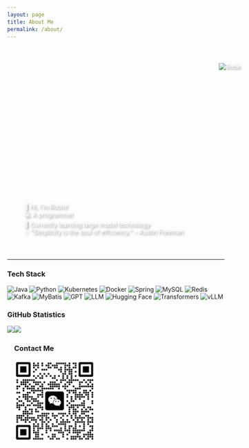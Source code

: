 ```yaml
---
layout: page
title: About Me
permalink: /about/
---
```


<style>
  .hero-section {
    width: 100%;
    height: 400px; /* 必须指定高度 */
    background-image: url('/public/img/children.png');
    background-size: cover;
    background-position: center;
    border-radius: 10px;
    padding: 40px;
    color: white;
    text-shadow: 2px 2px 4px rgba(0,0,0,0.5);
    /* 新增 Flex 布局 */
    display: flex;
    flex-direction: column;
    justify-content: flex-end; /* 内容垂直靠下 */
    position: relative; /* 为图片定位做准备 */
  }

  /* 将右上角的图片固定到角落 */
  .hero-section img {
    position: absolute;
    top: 40px;  /* 与父容器的 padding 一致 */
    right: 40px; /* 与父容器的 padding 一致 */
  }
</style>

<div class="hero-section">
  <img align="right" src="https://komarev.com/ghpvc/?username=WangErXiao" alt="Robin" />
  👋 Hi, I'm Robin! <br>
  💻 A programmer<br>
  🌱 Currently learning large model technology<br>
  💡 "Simplicity is the soul of efficiency." – Austin Freeman
</div>

---

### Tech Stack
![Java](https://img.shields.io/badge/-Java-007396?logo=java&logoColor=white)
![Python](https://img.shields.io/badge/-Python-3776AB?logo=python&logoColor=white)
![Kubernetes](https://img.shields.io/badge/-Kubernetes-326CE5?logo=kubernetes&logoColor=white)
![Docker](https://img.shields.io/badge/-Docker-2496ED?logo=docker&logoColor=white)
![Spring](https://img.shields.io/badge/-Spring-6DB33F?logo=spring&logoColor=white)
![MySQL](https://img.shields.io/badge/-MySQL-4479A1?logo=mysql&logoColor=white)
![Redis](https://img.shields.io/badge/-Redis-DC382D?logo=redis&logoColor=white)
![Kafka](https://img.shields.io/badge/-Kafka-231F20?logo=apache-kafka&logoColor=white)
![MyBatis](https://img.shields.io/badge/-MyBatis-000000?logo=mybatis&logoColor=white) 
![GPT](https://img.shields.io/badge/GPT-OpenAI-412991?logo=openai&logoColor=white)
![LLM](https://img.shields.io/badge/LLM-Large%20Language%20Model-FFA500)
![Hugging Face](https://img.shields.io/badge/Hugging%20Face-FFD43B?logo=huggingface&logoColor=black)
![Transformers](https://img.shields.io/badge/Transformers-PyTorch-EE4C2C?logo=pytorch&logoColor=white)
![vLLM](https://img.shields.io/badge/vLLM-Efficient%20LLM%20Inference-FFA500?logo=python&logoColor=white)
<br>

### GitHub Statistics 
<div>
  <img height="165" align="left" src="https://github-readme-stats.vercel.app/api?username=WangErXiao&count_private=true&include_all_commits=true&show_icons=true&theme=transparent" />
  <img height="165" src="https://github-readme-stats.vercel.app/api/top-langs/?username=WangErXiao&layout=compact&theme=transparent" />
</div>

### Contact Me
![WeChat](https://github.com/WangErXiao/WangErXiao/blob/main/images/Wechat.png?raw=true)
